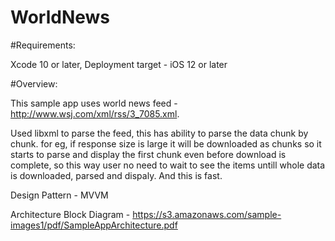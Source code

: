 # WorldNews

#Requirements:

Xcode 10 or later, 
Deployment target - iOS 12 or later

#Overview:

This sample app uses world news feed - http://www.wsj.com/xml/rss/3_7085.xml.

Used libxml to parse the feed, this has ability to parse the data chunk by chunk. for eg, if response size is large it will be downloaded as chunks so it starts to parse and display the first chunk even before download is complete, so this way user no need to wait to see the items untill whole data is downloaded, parsed and dispaly. And this is fast.

Design Pattern - MVVM

Architecture Block Diagram - https://s3.amazonaws.com/sample-images1/pdf/SampleAppArchitecture.pdf




